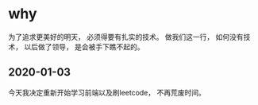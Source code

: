 # why

为了追求更美好的明天， 必须得要有扎实的技术。
做我们这一行， 如何没有技术， 以后做了领导， 是会被手下瞧不起的。

## 2020-01-03

今天我决定重新开始学习前端以及刷leetcode， 不再荒废时间。
